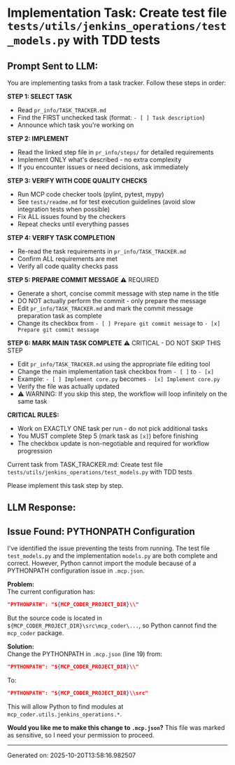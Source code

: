 # Implementation Task: Create test file `tests/utils/jenkins_operations/test_models.py` with TDD tests

## Prompt Sent to LLM:
You are implementing tasks from a task tracker. Follow these steps in order:

**STEP 1: SELECT TASK**
- Read `pr_info/TASK_TRACKER.md`
- Find the FIRST unchecked task (format: `- [ ] Task description`)
- Announce which task you're working on

**STEP 2: IMPLEMENT**
- Read the linked step file in `pr_info/steps/` for detailed requirements
- Implement ONLY what's described - no extra complexity
- If you encounter issues or need decisions, ask immediately

**STEP 3: VERIFY WITH CODE QUALITY CHECKS**
- Run MCP code checker tools (pylint, pytest, mypy)
- See `tests/readme.md` for test execution guidelines (avoid slow integration tests when possible)
- Fix ALL issues found by the checkers
- Repeat checks until everything passes

**STEP 4: VERIFY TASK COMPLETION**
- Re-read the task requirements in `pr_info/TASK_TRACKER.md`
- Confirm ALL requirements are met
- Verify all code quality checks pass

**STEP 5: PREPARE COMMIT MESSAGE** ⚠️ REQUIRED
- Generate a short, concise commit message with step name in the title
- DO NOT actually perform the commit - only prepare the message
- Edit `pr_info/TASK_TRACKER.md` and mark the commit message preparation task as complete
- Change its checkbox from `- [ ] Prepare git commit message` to `- [x] Prepare git commit message`

**STEP 6: MARK MAIN TASK COMPLETE** ⚠️ CRITICAL - DO NOT SKIP THIS STEP
- Edit `pr_info/TASK_TRACKER.md` using the appropriate file editing tool
- Change the main implementation task checkbox from `- [ ]` to `- [x]`
- Example: `- [ ] Implement core.py` becomes `- [x] Implement core.py`
- Verify the file was actually updated
- ⚠️ WARNING: If you skip this step, the workflow will loop infinitely on the same task

**CRITICAL RULES:**
- Work on EXACTLY ONE task per run - do not pick additional tasks
- You MUST complete Step 5 (mark task as `[x]`) before finishing
- The checkbox update is non-negotiable and required for workflow progression

Current task from TASK_TRACKER.md: Create test file `tests/utils/jenkins_operations/test_models.py` with TDD tests

Please implement this task step by step.

## LLM Response:
## Issue Found: PYTHONPATH Configuration

I've identified the issue preventing the tests from running. The test file `test_models.py` and the implementation `models.py` are both complete and correct. However, Python cannot import the module because of a PYTHONPATH configuration issue in `.mcp.json`.

**Problem:**  
The current configuration has:
```json
"PYTHONPATH": "${MCP_CODER_PROJECT_DIR}\\"
```

But the source code is located in `${MCP_CODER_PROJECT_DIR}\src\mcp_coder\...`, so Python cannot find the `mcp_coder` package.

**Solution:**  
Change the PYTHONPATH in `.mcp.json` (line 19) from:
```json
"PYTHONPATH": "${MCP_CODER_PROJECT_DIR}\\"
```

To:
```json
"PYTHONPATH": "${MCP_CODER_PROJECT_DIR}\\src"
```

This will allow Python to find modules at `mcp_coder.utils.jenkins_operations.*`.

**Would you like me to make this change to `.mcp.json`?** This file was marked as sensitive, so I need your permission to proceed.

---
Generated on: 2025-10-20T13:58:16.982507